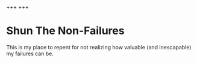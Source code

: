 +++
+++

# Shun The Non-Failures
This is my place to repent for not realizing how valuable (and inescapable) my failures can be.

